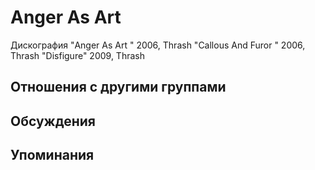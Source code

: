 # Anger As Art

Дискография
"Anger As Art " 2006, Thrash
"Callous And Furor " 2006, Thrash
"Disfigure" 2009, Thrash

## Отношения с другими группами


## Обсуждения


## Упоминания

